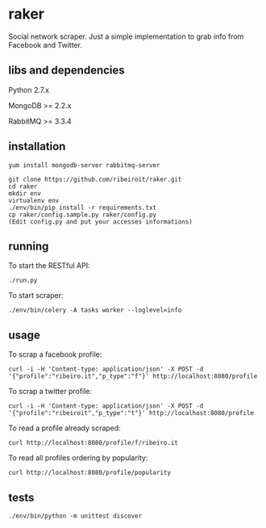 raker
=====

Social network scraper. Just a simple implementation to grab info from Facebook and Twitter.

libs and dependencies
---------------------

Python 2.7.x

MongoDB >= 2.2.x

RabbitMQ >= 3.3.4 

installation
------------
	
	yum install mongodb-server rabbitmq-server

	git clone https://github.com/ribeiroit/raker.git
	cd raker
	mkdir env
	virtualenv env
	./env/bin/pip install -r requirements.txt
	cp raker/config.sample.py raker/config.py
	(Edit config.py and put your accesses informations)

running
-------

To start the RESTful API:

	./run.py

To start scraper:

	./env/bin/celery -A tasks worker --loglevel=info

usage
-----

To scrap a facebook profile:

	curl -i -H 'Content-type: application/json' -X POST -d '{"profile":"ribeiro.it","p_type":"f"}' http://localhost:8080/profile

To scrap a twitter profile:
	
	curl -i -H 'Content-type: application/json' -X POST -d '{"profile":"ribeiroit","p_type":"t"}' http://localhost:8080/profile

To read a profile already scraped:

	curl http://localhost:8080/profile/f/ribeiro.it

To read all profiles ordering by popularity:

	curl http://localhost:8080/profile/popularity

tests
------

	./env/bin/python -m unittest discover